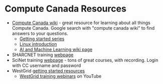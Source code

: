 # Compute Canada Resources

* [Compute Canada wiki](https://docs.computecanada.ca/wiki/Compute_Canada_Documentation) - great resource for learning about all things Compute Canada. Google search with "compute canada wiki" to find answers to your questions.
  * [Getting started series](https://docs.computecanada.ca/wiki/Getting_started_with_the_new_national_systems)
  * [Linux introduction](https://docs.computecanada.ca/wiki/Linux_introduction)
  * [AI and Machine Learning wiki page](https://docs.computecanada.ca/wiki/AI_and_Machine_Learning)
* SHARCNET training [webpage](https://training.sharcnet.ca/) 
* SciNet training [webpage](https://support.scinet.utoronto.ca/education/users/browse.php) - tons of great courses, with recording. Login with CC username and password
* WestGrid [getting started resources](https://westgrid.github.io/trainingMaterials/getting-started/)
  * [WestGrid training webinars](https://youtube.com/playlist?list=PLeCQbAbRSKR_YtVj-oqL6lzE0NyCCzX0I) on YouTube

